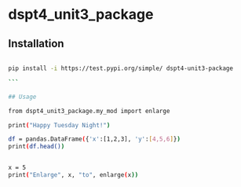 # dspt4_unit3_package

## Installation

````sh

pip install -i https://test.pypi.org/simple/ dspt4-unit3-package

```

## Usage

from dspt4_unit3_package.my_mod import enlarge

print("Happy Tuesday Night!")

df = pandas.DataFrame({'x':[1,2,3], 'y':[4,5,6]})
print(df.head())


x = 5
print("Enlarge", x, "to", enlarge(x))
